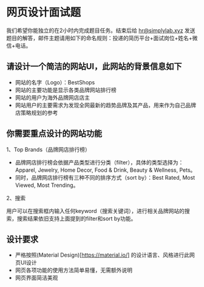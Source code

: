 # 网页设计面试题

我们希望你能独立的在2小时内完成题目任务。结束后给 hr@simplylab.xyz 发送题目的解答，邮件主题请用如下的命名规则：投递的简历平台+面试岗位+姓名+微信+电话。

## 请设计一个简洁的网站UI，此网站的背景信息如下

- 网站的名字（Logo）：BestShops
- 网站的主要功能是显示各类品牌网站排行榜
- 网站的用户为海外品牌网店店主
- 网站用户的主要需求为发现全网最新的趋势品牌及其产品，用来作为自己品牌店策略规划的参考

## 你需要重点设计的网站功能

1、Top Brands（品牌网店排行榜）
- 品牌网店排行榜会依据产品类型进行分类（filter），具体的类型选择为：Apparel, Jewelry, Home Decor, Food & Drink, Beauty & Wellness, Pets。
- 同时，品牌网店排行榜有三种不同的排序方式（sort by）：Best Rated, Most Viewed, Most Trending。

2、搜索

用户可以在搜索框内输入任何keyword（搜索关键词），进行相关品牌网站的搜索，搜索结果依旧支持上面提到的filter和sort by功能。

## 设计要求

- 严格按照(Material Design)[https://material.io/] 的设计语言、风格进行此网页UI设计
- 网页各项功能的使用方法简单易懂，无需额外说明
- 网页界面简洁美观
